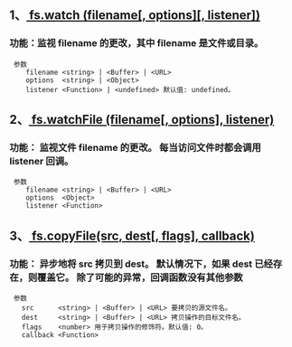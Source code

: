  ## 1、[ fs.watch (filename[, options][, listener]) ](http://nodejs.cn/api/fs.html#fs_fs_watch_filename_options_listener)  

 ### 功能：监视 filename 的更改，其中 filename 是文件或目录。
```  
 参数  
    filename <string> | <Buffer> | <URL>
    options  <string> | <Object>
    listener <Function> | <undefined> 默认值: undefined。  
```  
 

## 2、[ fs.watchFile (filename[, options], listener) ](http://nodejs.cn/api/fs.html#fs_fs_watchfile_filename_options_listener)  

 ### 功能： 监视文件 filename 的更改。 每当访问文件时都会调用 listener 回调。  
 ```  
  参数  
     filename <string> | <Buffer> | <URL>  
     options  <Object>
     listener <Function>  
``` 

## 3、[ fs.copyFile(src, dest[, flags], callback) ](http://nodejs.cn/api/fs.html#fs_fs_copyfile_src_dest_flags_callback)  

 ### 功能： 异步地将 src 拷贝到 dest。 默认情况下，如果 dest 已经存在，则覆盖它。 除了可能的异常，回调函数没有其他参数  
 ```  
  参数  
    src      <string> | <Buffer> | <URL> 要拷贝的源文件名。
    dest     <string> | <Buffer> | <URL> 拷贝操作的目标文件名。
    flags    <number> 用于拷贝操作的修饰符。默认值: 0。
    callback <Function>
``` 